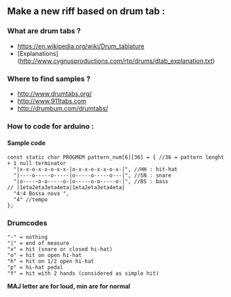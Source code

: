 
## Make a new riff based on drum tab : 

### What are drum tabs ?

* https://en.wikipedia.org/wiki/Drum_tablature
* [Explanations] (http://www.cygnusproductions.com/rtp/drums/dtab_explanation.txt)


### Where to find samples ? 

* http://www.drumtabs.org/
* http://www.911tabs.com
* http://drumbum.com/drumtabs/


### How to code for arduino : 

#### Sample code
```
const static char PROGMEM pattern_num[6][36] = { //36 = pattern lenght + 1 null terminator
  "|x-x-o-x-x-o-x-x-|o-x-x-o-x-x-o-x-|", //HH : hit-hat
  "|----o-----o-----|o-----o-----o---|", //SN : snare
  "|o-----o-o-----o-|o-----o-o-----o-|", //BS : bass
// |1eta2eta3eta4eta|1eta2eta3eta4eta|
  "4:4 Bossa nova ",
  "4" //tempo
};
```


### Drumcodes 
```
"-" = nothing
"|" = end of measure
"x" = hit (snare or closed hi-hat)
"o" = hit on open hi-hat
"h" = hit on 1/2 open hi-hat
"p" = hi-hat pedal
"f" = hit with 2 hands (considered as simple hit)
```

**MAJ letter are for loud, min are for normal**

